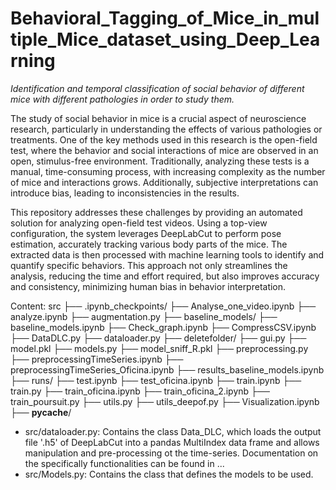 # Behavioral_Tagging_of_Mice_in_multiple_Mice_dataset_using_Deep_Learning
*Identification and temporal classification of social behavior of different mice with different pathologies in order to study them.*

The study of social behavior in mice is a crucial aspect of neuroscience research, particularly in understanding the effects of various pathologies or treatments. One of the key methods used in this research is the open-field test, where the behavior and social interactions of mice are observed in an open, stimulus-free environment. Traditionally, analyzing these tests is a manual, time-consuming process, with increasing complexity as the number of mice and interactions grows. Additionally, subjective interpretations can introduce bias, leading to inconsistencies in the results.

This repository addresses these challenges by providing an automated solution for analyzing open-field test videos. Using a top-view configuration, the system leverages DeepLabCut to perform pose estimation, accurately tracking various body parts of the mice. The extracted data is then processed with machine learning tools to identify and quantify specific behaviors. This approach not only streamlines the analysis, reducing the time and effort required, but also improves accuracy and consistency, minimizing human bias in behavior interpretation.

Content:
src
├── .ipynb_checkpoints/
├── Analyse_one_video.ipynb
├── analyze.ipynb
├── augmentation.py
├── baseline_models/
├── baseline_models.ipynb
├── Check_graph.ipynb
├── CompressCSV.ipynb
├── DataDLC.py
├── dataloader.py
├── deletefolder/
├── gui.py
├── model.pkl
├── models.py
├── model_sniff_R.pkl
├── preprocessing.py
├── preprocessingTimeSeries.ipynb
├── preprocessingTimeSeries_Oficina.ipynb
├── results_baseline_models.ipynb
├── runs/
├── test.ipynb
├── test_oficina.ipynb
├── train.ipynb
├── train.py
├── train_oficina.ipynb
├── train_oficina_2.ipynb
├── train_poursuit.py
├── utils.py
├── utils_deepof.py
├── Visualization.ipynb
├── __pycache__/



- src/dataloader.py: Contains the class Data_DLC, which loads the output file '.h5' of DeepLabCut into a pandas MultiIndex data frame and allows manipulation and pre-processing ot the time-series. Documentation on the specifically functionalities can be found in ...
- src/Models.py: Contains the class that defines the models to be used.
